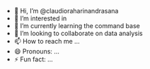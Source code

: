 - 👋 Hi, I’m @claudioraharinandrasana
- 👀 I’m interested in 
- 🌱 I’m currently learning the command base
- 💞️ I’m looking to collaborate on data analysis
- 📫 How to reach me ...
- 😄 Pronouns: ...
- ⚡ Fun fact: ...

<!---
claudioraharinandrasana/claudioraharinandrasana is a ✨ special ✨ repository because its `README.md` (this file) appears on your GitHub profile.
You can click the Preview link to take a look at your changes.
--->
